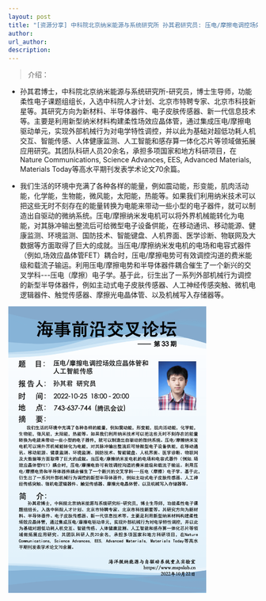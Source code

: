 ```yaml
---
layout: post
title: "[资源分享] 中科院北京纳米能源与系统研究所 孙其君研究员: 压电/摩擦电调控场效应晶体管和人工智能传感｜海事前沿交叉论坛第33期"
author: 
url_author: 
description: 
---
```


> 介绍：

- 孙其君博士，中科院北京纳米能源与系统研究所-研究员，博士生导师，功能柔性电子课题组组长，入选中科院人才计划、北京市特聘专家、北京市科技新星等。其研究方向为新材料、半导体器件、电子皮肤传感器、新一代信息技术等。主要是利用新型纳米材料构建柔性场效应晶体管，通过集成压电/摩擦电驱动单元，实现外部机械行为对电学特性调控，并以此为基础对超低功耗人机交互、智能传感、人体健康监测、人工智能和感存算一体化芯片等领域做拓展应用研究。其团队科研人员20余名，承担多项国家和地方科研项目，在Nature Communications, Science Advances, EES, Advanced Materials, Materials Today等高水平期刊发表学术论文70余篇。


- 我们生活的环境中充满了各种各样的能量，例如震动能，形变能，肌肉活动能，化学能，生物能，微风能，太阳能，热能等。如果我们利用纳米技术可以把这些无时不刻存在的能量转换为电能来带动一些小型的电子器件，就可以制造出自驱动的微纳系统。压电/摩擦纳米发电机可以将外界机械能转化为电能，对其脉冲输出整流后可给微型电子设备供能，在移动通讯、移动能源、健康监测、环境监测、国防技术、智能键盘、人机界面、医学诊断、物联网及大数据等方面取得了巨大的成就。当压电/摩擦纳米发电机的电场和电容式器件（例如,场效应晶体管FET）耦合时，压电/摩擦电势可有效调控沟道的费米能级和载流子输运。利用压电/摩擦电势和半导体器件耦合催生了一个新兴的交叉学科---压电（摩擦）电子学。基于此，衍生出了一系列外部机械行为调控的新型半导体器件，例如主动式电子皮肤传感器、人工神经传感突触、微机电逻辑器件、触觉传感器、摩擦光电晶体管、以及机械写入存储器等。


<img src="/lab_images/blogs/sl_33.png" style="margin: 0 auto;width: 400px;margin-bottom: 30px;">

<!-- - 关注视频号，查看回放：

<img src="/videos/archive/code.png" style="margin: 0 auto;width: 400px;margin-bottom: 30px;"> -->
